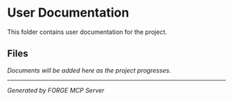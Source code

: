 # User Documentation

This folder contains user documentation for the project.

## Files

*Documents will be added here as the project progresses.*

---
*Generated by FORGE MCP Server*
